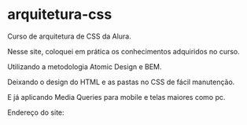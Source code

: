 # arquitetura-css
Curso de arquitetura de CSS da Alura. 

Nesse site, coloquei em prática os conhecimentos adquiridos no curso.

Utilizando a metodologia Atomic Design e BEM.

Deixando o design do HTML e as pastas no CSS de fácil manutenção.

E já aplicando Media Queries para mobile e telas maiores como pc.

Endereço do site:

<link href="https://sanychiquetti.github.io/arquitetura-css-atomic-design-bem/">
